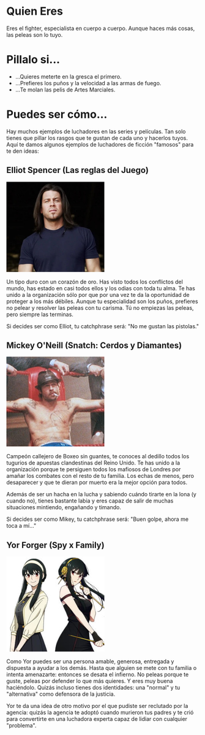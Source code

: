 # Quien Eres
Eres el fighter, especialista en cuerpo a cuerpo. Aunque haces más cosas, las peleas son lo tuyo. 

# Pillalo si...
- ...Quieres meterte en la gresca el primero.
- ...Prefieres los puños y la velocidad a las armas de fuego.
- ...Te molan las pelis de Artes Marciales.

# Puedes ser cómo...
Hay muchos ejemplos de luchadores en las series y películas. Tan solo tienes que pillar los rasgos que te gustan de cada uno y hacerlos tuyos. Aquí te damos algunos ejemplos de luchadores de ficción "famosos" para te den ideas:

## Elliot Spencer (Las reglas del Juego)

![Elliot](./imgs/Christian.Kane.jpg)

Un tipo duro con un corazón de oro. Has visto todos los conflictos del mundo, has estado en casi todos ellos y los odias con toda tu alma. Te has unido a la organización sólo por que por una vez te da la oportunidad de proteger a los más débiles. Aunque tu especialidad son los puños, prefieres no pelear y resolver las peleas con tu carisma. Tú no empiezas las peleas, pero siempre las terminas.

Si decides ser como Elliot, tu catchphrase será: "No me gustan las pistolas."

<div style="page-break-after: always;"></div>

## Mickey O'Neill (Snatch: Cerdos y Diamantes)

![O'Neill](./imgs/24-snatch.jpg)

Campeón callejero de Boxeo sin guantes, te conoces al dedillo todos los tugurios de apuestas clandestinas del Reino Unido. Te has unido a la organización porque te persiguen todos los mafiosos de Londres por amañar los combates con el resto de tu familia. Los echas de menos, pero desaparecer y que te dieran por muerto era la mejor opción para todos. 

Además de ser un hacha en la lucha y sabiendo cuándo tirarte en la lona (y cuando no), tienes bastante labia y eres capaz de salir de muchas situaciones mintiendo, engañando y timando. 

Si decides ser como Mikey, tu catchphrase será: "Buen golpe, ahora me toca a mí..."

<div style="page-break-after: always;"></div>

## Yor Forger (Spy x Family)
![Yor](./imgs/yor.jpg)

Como Yor puedes ser una persona amable, generosa, entregada y dispuesta a ayudar a los demás. Hasta que alguien se mete con tu familia o intenta amenazarte: entonces se desata el infierno. No peleas porque te guste, peleas por defender lo que más quieres. Y eres muy buena haciéndolo. Quizás incluso tienes dos identidades: una "normal" y tu "alternativa" como defensora de la justicia.

Yor te da una idea de otro motivo por el que pudiste ser reclutado por la agencia: quizás la agencia te adoptó cuando murieron tus padres y te crió para convertirte en una luchadora experta capaz de lidiar con cualquier "problema".
